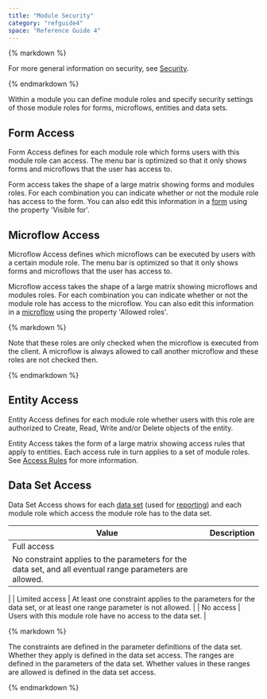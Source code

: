 ```yaml
---
title: "Module Security"
category: "refguide4"
space: "Reference Guide 4"
---
```

<div class="alert alert-warning">{% markdown %}

For more general information on security, see [Security](security).

{% endmarkdown %}</div>

Within a module you can define module roles and specify security settings of those module roles for forms, microflows, entities and data sets.

## Form Access

Form Access defines for each module role which forms users with this module role can access. The menu bar is optimized so that it only shows forms and microflows that the user has access to.

Form access takes the shape of a large matrix showing forms and modules roles. For each combination you can indicate whether or not the module role has access to the form. You can also edit this information in a [form](web-form) using the property 'Visible for'.

## Microflow Access

Microflow Access defines which microflows can be executed by users with a certain module role. The menu bar is optimized so that it only shows forms and microflows that the user has access to.

Microflow access takes the shape of a large matrix showing microflows and modules roles. For each combination you can indicate whether or not the module role has access to the microflow. You can also edit this information in a [microflow](microflow) using the property 'Allowed roles'.

<div class="alert alert-warning">{% markdown %}

Note that these roles are only checked when the microflow is executed from the client. A microflow is always allowed to call another microflow and these roles are not checked then.

{% endmarkdown %}</div>

## Entity Access

Entity Access defines for each module role whether users with this role are authorized to Create, Read, Write and/or Delete objects of the entity.

Entity Access takes the form of a large matrix showing access rules that apply to entities. Each access rule in turn applies to a set of module roles. See [Access Rules](access-rules) for more information.

## Data Set Access

Data Set Access shows for each [data set](data-sets) (used for [reporting](reporting)) and each module role which access the module role has to the data set.

| Value | Description |
| --- | --- |
| Full access
 | No constraint applies to the parameters for the data set, and all eventual range parameters are allowed.
 |
| Limited access
 | At least one constraint applies to the parameters for the data set, or at least one range parameter is not allowed.
 |
| No access
 | Users with this module role have no access to the data set.
 |

<div class="alert alert-warning">{% markdown %}

The constraints are defined in the parameter definitions of the data set. Whether they apply is defined in the data set access.
The ranges are defined in the parameters of the data set. Whether values in these ranges are allowed is defined in the data set access.

{% endmarkdown %}</div>